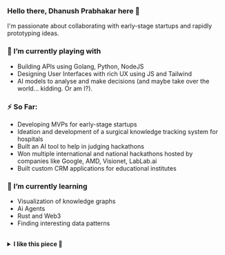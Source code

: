 <img style="width:100%;height:3px;" src="https://i.imgur.com/RfbNFj6.png" />

### Hello there, Dhanush Prabhakar here 👋
I'm passionate about collaborating with early-stage startups and rapidly prototyping ideas.

### 🔭 I’m currently playing with
  - Building APIs using Golang, Python, NodeJS
  - Designing User Interfaces with rich UX using JS and Tailwind
  - AI models to analyse and make decisions (and maybe take over the world... kidding. Or am I?).

 ### ⚡ So Far: 
  - Developing MVPs for early-stage startups
  - Ideation and development of a surgical knowledge tracking system for hospitals
  - Built an AI tool to help in judging hackathons
  - Won multiple international and national hackathons hosted by companies like Google, AMD, Visionet, LabLab.ai
  - Built custom CRM applications for educational institutes

### 🌱 I’m currently learning
  - Visualization of knowledge graphs
  - Ai Agents
  - Rust and Web3
  - Finding interesting data patterns

<br/>

<details>
  <summary><b>I like this piece 🧐</b></summary>
  <br/>
  In some remote corner of the universe, poured out and glittering in innumerable solar systems, there once was a star on which clever animals invented knowledge. That was the highest and most mendacious minute of 'world history' — yet only a minute. After nature had drawn a few breaths the star grew cold, and the clever animals had to die.
One might invent such a fable and still not have illustrated sufficiently how wretched, how shadowy and flighty, how aimless and arbitrary, the human intellect appears in nature. There have been eternities when it did not exist; and when it is done for again, nothing will have happened. For this intellect has no further mission that would lead beyond human life. It is human, rather, and only its owner and producer gives it such importance, as if the world pivoted around it. But if we could communicate with the mosquito, then we would learn that he floats through the air with the same self-importance, feeling within itself the flying center of the world. There is nothing in nature so despicable or insignificant that it cannot immediately be blown up like a bag by a slight breath of this power of knowledge; and just as every porter wants an admirer, the proudest human being, the philosopher, thinks that he sees on the eyes of the universe telescopically focused from all sides on his actions and thoughts.

― Friedrich Nietzsche, On Truth and Lies in a Nonmoral Sense 
</details>
